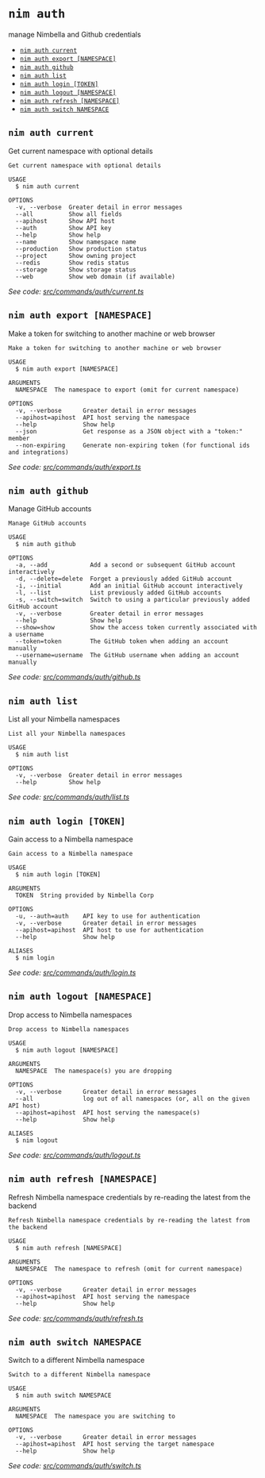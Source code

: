 `nim auth`
==========

manage Nimbella and Github credentials

* [`nim auth current`](#nim-auth-current)
* [`nim auth export [NAMESPACE]`](#nim-auth-export-namespace)
* [`nim auth github`](#nim-auth-github)
* [`nim auth list`](#nim-auth-list)
* [`nim auth login [TOKEN]`](#nim-auth-login-token)
* [`nim auth logout [NAMESPACE]`](#nim-auth-logout-namespace)
* [`nim auth refresh [NAMESPACE]`](#nim-auth-refresh-namespace)
* [`nim auth switch NAMESPACE`](#nim-auth-switch-namespace)

## `nim auth current`

Get current namespace with optional details

```
Get current namespace with optional details

USAGE
  $ nim auth current

OPTIONS
  -v, --verbose  Greater detail in error messages
  --all          Show all fields
  --apihost      Show API host
  --auth         Show API key
  --help         Show help
  --name         Show namespace name
  --production   Show production status
  --project      Show owning project
  --redis        Show redis status
  --storage      Show storage status
  --web          Show web domain (if available)
```

_See code: [src/commands/auth/current.ts](https://github.com/nimbella/nimbella-cli/blob/v1.13.0/src/commands/auth/current.ts)_

## `nim auth export [NAMESPACE]`

Make a token for switching to another machine or web browser

```
Make a token for switching to another machine or web browser

USAGE
  $ nim auth export [NAMESPACE]

ARGUMENTS
  NAMESPACE  The namespace to export (omit for current namespace)

OPTIONS
  -v, --verbose      Greater detail in error messages
  --apihost=apihost  API host serving the namespace
  --help             Show help
  --json             Get response as a JSON object with a "token:" member
  --non-expiring     Generate non-expiring token (for functional ids and integrations)
```

_See code: [src/commands/auth/export.ts](https://github.com/nimbella/nimbella-cli/blob/v1.13.0/src/commands/auth/export.ts)_

## `nim auth github`

Manage GitHub accounts

```
Manage GitHub accounts

USAGE
  $ nim auth github

OPTIONS
  -a, --add            Add a second or subsequent GitHub account interactively
  -d, --delete=delete  Forget a previously added GitHub account
  -i, --initial        Add an initial GitHub account interactively
  -l, --list           List previously added GitHub accounts
  -s, --switch=switch  Switch to using a particular previously added GitHub account
  -v, --verbose        Greater detail in error messages
  --help               Show help
  --show=show          Show the access token currently associated with a username
  --token=token        The GitHub token when adding an account manually
  --username=username  The GitHub username when adding an account manually
```

_See code: [src/commands/auth/github.ts](https://github.com/nimbella/nimbella-cli/blob/v1.13.0/src/commands/auth/github.ts)_

## `nim auth list`

List all your Nimbella namespaces

```
List all your Nimbella namespaces

USAGE
  $ nim auth list

OPTIONS
  -v, --verbose  Greater detail in error messages
  --help         Show help
```

_See code: [src/commands/auth/list.ts](https://github.com/nimbella/nimbella-cli/blob/v1.13.0/src/commands/auth/list.ts)_

## `nim auth login [TOKEN]`

Gain access to a Nimbella namespace

```
Gain access to a Nimbella namespace

USAGE
  $ nim auth login [TOKEN]

ARGUMENTS
  TOKEN  String provided by Nimbella Corp

OPTIONS
  -u, --auth=auth    API key to use for authentication
  -v, --verbose      Greater detail in error messages
  --apihost=apihost  API host to use for authentication
  --help             Show help

ALIASES
  $ nim login
```

_See code: [src/commands/auth/login.ts](https://github.com/nimbella/nimbella-cli/blob/v1.13.0/src/commands/auth/login.ts)_

## `nim auth logout [NAMESPACE]`

Drop access to Nimbella namespaces

```
Drop access to Nimbella namespaces

USAGE
  $ nim auth logout [NAMESPACE]

ARGUMENTS
  NAMESPACE  The namespace(s) you are dropping

OPTIONS
  -v, --verbose      Greater detail in error messages
  --all              log out of all namespaces (or, all on the given API host)
  --apihost=apihost  API host serving the namespace(s)
  --help             Show help

ALIASES
  $ nim logout
```

_See code: [src/commands/auth/logout.ts](https://github.com/nimbella/nimbella-cli/blob/v1.13.0/src/commands/auth/logout.ts)_

## `nim auth refresh [NAMESPACE]`

Refresh Nimbella namespace credentials by re-reading the latest from the backend

```
Refresh Nimbella namespace credentials by re-reading the latest from the backend

USAGE
  $ nim auth refresh [NAMESPACE]

ARGUMENTS
  NAMESPACE  The namespace to refresh (omit for current namespace)

OPTIONS
  -v, --verbose      Greater detail in error messages
  --apihost=apihost  API host serving the namespace
  --help             Show help
```

_See code: [src/commands/auth/refresh.ts](https://github.com/nimbella/nimbella-cli/blob/v1.13.0/src/commands/auth/refresh.ts)_

## `nim auth switch NAMESPACE`

Switch to a different Nimbella namespace

```
Switch to a different Nimbella namespace

USAGE
  $ nim auth switch NAMESPACE

ARGUMENTS
  NAMESPACE  The namespace you are switching to

OPTIONS
  -v, --verbose      Greater detail in error messages
  --apihost=apihost  API host serving the target namespace
  --help             Show help
```

_See code: [src/commands/auth/switch.ts](https://github.com/nimbella/nimbella-cli/blob/v1.13.0/src/commands/auth/switch.ts)_
